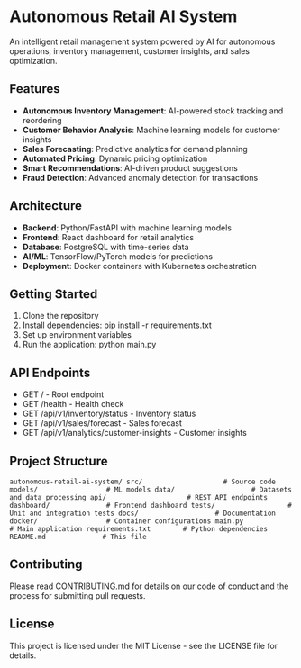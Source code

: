 # Autonomous Retail AI System

An intelligent retail management system powered by AI for autonomous operations, inventory management, customer insights, and sales optimization.

## Features

- **Autonomous Inventory Management**: AI-powered stock tracking and reordering
- **Customer Behavior Analysis**: Machine learning models for customer insights
- **Sales Forecasting**: Predictive analytics for demand planning
- **Automated Pricing**: Dynamic pricing optimization
- **Smart Recommendations**: AI-driven product suggestions
- **Fraud Detection**: Advanced anomaly detection for transactions

## Architecture

- **Backend**: Python/FastAPI with machine learning models
- **Frontend**: React dashboard for retail analytics
- **Database**: PostgreSQL with time-series data
- **AI/ML**: TensorFlow/PyTorch models for predictions
- **Deployment**: Docker containers with Kubernetes orchestration

## Getting Started

1. Clone the repository
2. Install dependencies: pip install -r requirements.txt
3. Set up environment variables
4. Run the application: python main.py

## API Endpoints

- GET / - Root endpoint
- GET /health - Health check
- GET /api/v1/inventory/status - Inventory status
- GET /api/v1/sales/forecast - Sales forecast
- GET /api/v1/analytics/customer-insights - Customer insights

## Project Structure

`
autonomous-retail-ai-system/
 src/                    # Source code
 models/                 # ML models
 data/                   # Datasets and data processing
 api/                    # REST API endpoints
 dashboard/              # Frontend dashboard
 tests/                  # Unit and integration tests
 docs/                   # Documentation
 docker/                 # Container configurations
 main.py                 # Main application
 requirements.txt        # Python dependencies
 README.md              # This file
`

## Contributing

Please read CONTRIBUTING.md for details on our code of conduct and the process for submitting pull requests.

## License

This project is licensed under the MIT License - see the LICENSE file for details.

